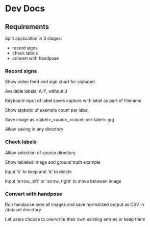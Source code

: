 # Dev Docs

## Requirements

Split application in 3 stages:

- record signs
- check labels
- convert with handpose

### Record signs

Show video feed and sign chart for alphabet

Available labels: A-Y, without J

Keyboard input of label saves capture with label as part of filename

Show statistic of example count per label

Save image as \<label>_\<uuid>\_\<count-per-label>.jpg

Allow saving in any directory

### Check labels

Allow selection of source directory

Show lableled image and ground truth example

Input 's' to keep and 'd' to delete

Input 'arrow_left' or 'arrow_right' to move between image

### Convert with handpose

Run handpose over all images and save normalized output as CSV in /dataset directory

Let users choose to overwrite their own existing entries or keep them
